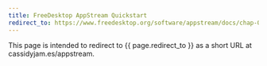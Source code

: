 ```yaml
---
title: FreeDesktop AppStream Quickstart
redirect_to: https://www.freedesktop.org/software/appstream/docs/chap-Quickstart.html
---
```


This page is intended to redirect to {{ page.redirect_to }} as a short URL at cassidyjam.es/appstream.
